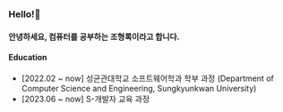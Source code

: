 ### Hello!👋

#### 안녕하세요, 컴퓨터를 공부하는 조형록이라고 합니다.

#### Education
* [2022.02 ~ now] 성균관대학교 소프트웨어학과 학부 과정 (Department of Computer Science and Engineering, Sungkyunkwan University)
* [2023.06 ~ now] S-개발자 교육 과정

